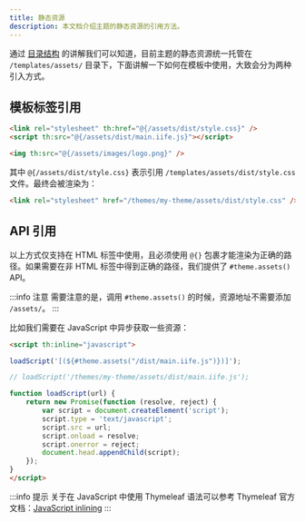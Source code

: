```yaml
---
title: 静态资源
description: 本文档介绍主题的静态资源的引用方法。
---
```


通过 [目录结构](./structure.md) 的讲解我们可以知道，目前主题的静态资源统一托管在 `/templates/assets/` 目录下，下面讲解一下如何在模板中使用，大致会分为两种引入方式。

## 模板标签引用

```html
<link rel="stylesheet" th:href="@{/assets/dist/style.css}" />
<script th:src="@{/assets/dist/main.iife.js}"></script>

<img th:src="@{/assets/images/logo.png}" />
```

其中 `@{/assets/dist/style.css}` 表示引用 `/templates/assets/dist/style.css` 文件。最终会被渲染为：

```html
<link rel="stylesheet" href="/themes/my-theme/assets/dist/style.css" />
```

## API 引用

以上方式仅支持在 HTML 标签中使用，且必须使用 `@{}` 包裹才能渲染为正确的路径。如果需要在非 HTML 标签中得到正确的路径，我们提供了 `#theme.assets()` API。

:::info 注意
需要注意的是，调用 `#theme.assets()` 的时候，资源地址不需要添加 `/assets/`。
:::

比如我们需要在 JavaScript 中异步获取一些资源：

```html {3}
<script th:inline="javascript">

loadScript('[(${#theme.assets("/dist/main.iife.js")})]');

// loadScript('/themes/my-theme/assets/dist/main.iife.js');

function loadScript(url) {
    return new Promise(function (resolve, reject) {
        var script = document.createElement('script');
        script.type = 'text/javascript';
        script.src = url;
        script.onload = resolve;
        script.onerror = reject;
        document.head.appendChild(script);
    });
}
</script>
```

:::info 提示
关于在 JavaScript 中使用 Thymeleaf 语法可以参考 Thymeleaf 官方文档：[JavaScript inlining](https://www.thymeleaf.org/doc/tutorials/3.1/usingthymeleaf.html#javascript-inlining)
:::
